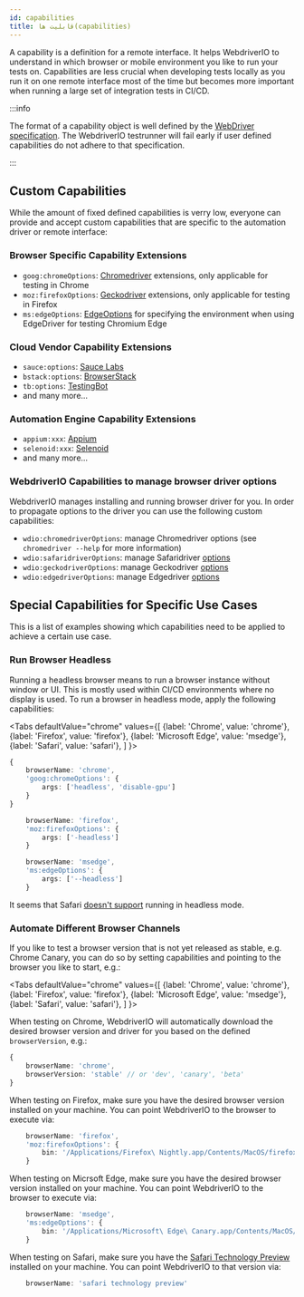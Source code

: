 ```yaml
---
id: capabilities
title: قابلیت ها(capabilities)
---
```


A capability is a definition for a remote interface. It helps WebdriverIO to understand in which browser or mobile environment you like to run your tests on. Capabilities are less crucial when developing tests locally as you run it on one remote interface most of the time but becomes more important when running a large set of integration tests in CI/CD.

:::info

The format of a capability object is well defined by the [WebDriver specification](https://w3c.github.io/webdriver/#capabilities). The WebdriverIO testrunner will fail early if user defined capabilities do not adhere to that specification.

:::

## Custom Capabilities

While the amount of fixed defined capabilities is verry low, everyone can provide and accept custom capabilities that are specific to the automation driver or remote interface:

### Browser Specific Capability Extensions

- `goog:chromeOptions`: [Chromedriver](https://chromedriver.chromium.org/capabilities) extensions, only applicable for testing in Chrome
- `moz:firefoxOptions`: [Geckodriver](https://firefox-source-docs.mozilla.org/testing/geckodriver/Capabilities.html) extensions, only applicable for testing in Firefox
- `ms:edgeOptions`: [EdgeOptions](https://learn.microsoft.com/en-us/microsoft-edge/webdriver-chromium/capabilities-edge-options) for specifying the environment when using EdgeDriver for testing Chromium Edge

### Cloud Vendor Capability Extensions

- `sauce:options`: [Sauce Labs](https://docs.saucelabs.com/dev/test-configuration-options/#w3c-webdriver-browser-capabilities--optional)
- `bstack:options`: [BrowserStack](https://www.browserstack.com/docs/automate/selenium/organize-tests)
- `tb:options`: [TestingBot](https://testingbot.com/support/other/test-options)
- and many more...

### Automation Engine Capability Extensions

- `appium:xxx`: [Appium](https://appium.github.io/appium.io/docs/en/writing-running-appium/caps/)
- `selenoid:xxx`: [Selenoid](https://github.com/aerokube/selenoid/blob/master/docs/special-capabilities.adoc)
- and many more...

### WebdriverIO Capabilities to manage browser driver options

WebdriverIO manages installing and running browser driver for you. In order to propagate options to the driver you can use the following custom capabilities:

- `wdio:chromedriverOptions`: manage Chromedriver options (see `chromedriver --help` for more information)
- `wdio:safaridriverOptions`: manage Safaridriver [options](https://github.com/webdriverio-community/node-safaridriver#options)
- `wdio:geckodriverOptions`: manage Geckodriver [options](https://github.com/webdriverio-community/node-geckodriver#options)
- `wdio:edgedriverOptions`: manage Edgedriver [options](https://github.com/webdriverio-community/node-edgedriver#options)

## Special Capabilities for Specific Use Cases

This is a list of examples showing which capabilities need to be applied to achieve a certain use case.

### Run Browser Headless

Running a headless browser means to run a browser instance without window or UI. This is mostly used within CI/CD environments where no display is used. To run a browser in headless mode, apply the following capabilities:

<Tabs
  defaultValue="chrome"
  values={[
    {label: 'Chrome', value: 'chrome'},
 {label: 'Firefox', value: 'firefox'},
 {label: 'Microsoft Edge', value: 'msedge'},
 {label: 'Safari', value: 'safari'},
 ]
}>
<TabItem value="chrome">

```ts
{
    browserName: 'chrome',
    'goog:chromeOptions': {
        args: ['headless', 'disable-gpu']
    }
}
```

</TabItem>
<TabItem value="firefox">

```ts
    browserName: 'firefox',
    'moz:firefoxOptions': {
        args: ['-headless']
    }
```

</TabItem>
<TabItem value="msedge">

```ts
    browserName: 'msedge',
    'ms:edgeOptions': {
        args: ['--headless']
    }
```

</TabItem>
<TabItem value="safari">

It seems that Safari [doesn't support](https://discussions.apple.com/thread/251837694) running in headless mode.

</TabItem>
</Tabs>

### Automate Different Browser Channels

If you like to test a browser version that is not yet released as stable, e.g. Chrome Canary, you can do so by setting capabilities and pointing to the browser you like to start, e.g.:

<Tabs
  defaultValue="chrome"
  values={[
    {label: 'Chrome', value: 'chrome'},
 {label: 'Firefox', value: 'firefox'},
 {label: 'Microsoft Edge', value: 'msedge'},
 {label: 'Safari', value: 'safari'},
 ]
}>
<TabItem value="chrome">

When testing on Chrome, WebdriverIO will automatically download the desired browser version and driver for you based on the defined `browserVersion`, e.g.:

```ts
{
    browserName: 'chrome',
    browserVersion: 'stable' // or 'dev', 'canary', 'beta'
}
```

</TabItem>
<TabItem value="firefox">

When testing on Firefox, make sure you have the desired browser version installed on your machine. You can point WebdriverIO to the browser to execute via:

```ts
    browserName: 'firefox',
    'moz:firefoxOptions': {
        bin: '/Applications/Firefox\ Nightly.app/Contents/MacOS/firefox'
    }
```

</TabItem>
<TabItem value="msedge">

When testing on Micrsoft Edge, make sure you have the desired browser version installed on your machine. You can point WebdriverIO to the browser to execute via:

```ts
    browserName: 'msedge',
    'ms:edgeOptions': {
        bin: '/Applications/Microsoft\ Edge\ Canary.app/Contents/MacOS/Microsoft\ Edge\ Canary'
    }
```

</TabItem>
<TabItem value="safari">

When testing on Safari, make sure you have the [Safari Technology Preview](https://developer.apple.com/safari/technology-preview/) installed on your machine. You can point WebdriverIO to that version via:

```ts
    browserName: 'safari technology preview'
```

</TabItem>
</Tabs>
